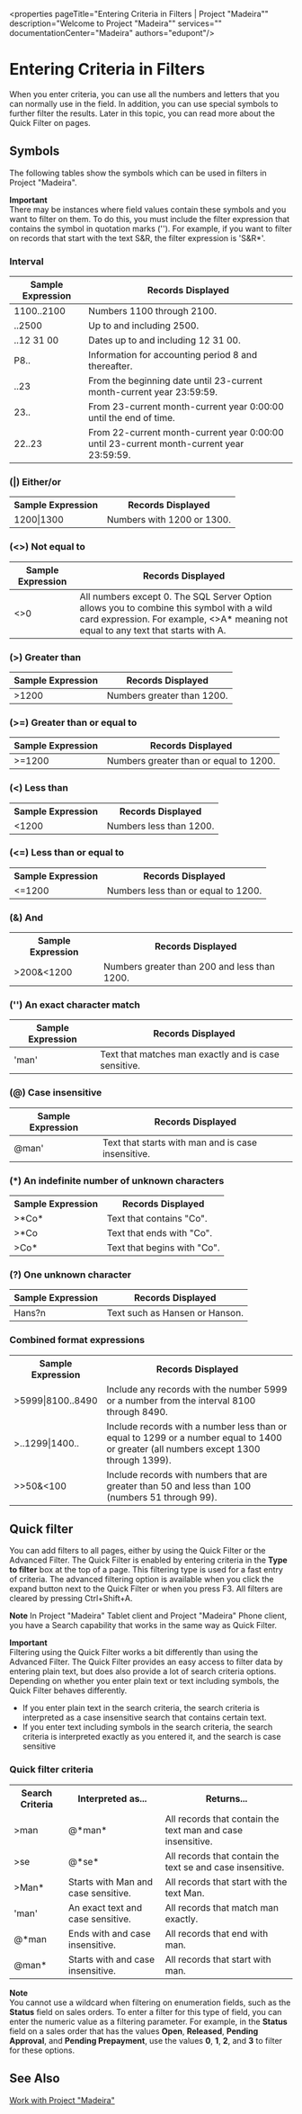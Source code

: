 <properties
	pageTitle="Entering Criteria in Filters | Project "Madeira""
        description="Welcome to Project "Madeira"" 
        services="" 
        documentationCenter="Madeira"
        authors="edupont"/>
    
# Entering Criteria in Filters
When you enter criteria, you can use all the numbers and letters that you can normally use in the field. In addition, you can use special symbols to further filter the results. Later in this topic, you can read more about the Quick Filter on pages.

## Symbols
The following tables show the symbols which can be used in filters in Project "Madeira".

**Important**  
There may be instances where field values contain these symbols and you want to filter on them. To do this, you must include the filter expression that contains the symbol in quotation marks (''). For example, if you want to filter on records that start with the text S&R, the filter expression is 'S&R*'.  

### Interval
|Sample Expression|Records Displayed|
|-----------------|-----------------|
|1100..2100 |Numbers 1100 through 2100.|
|..2500 |Up to and including 2500.|
|..12 31 00|Dates up to and including 12 31 00.|
|P8..|Information for accounting period 8 and thereafter.|
|..23|From the beginning date until 23-current month-current year 23:59:59.|
|23..|From 23-current month-current year 0:00:00 until the end of time.|
|22..23|From 22-current month-current year 0:00:00 until 23-current month-current year 23:59:59.|

<!-- html syntax because symbols conflict with MarkDown syntax -->
### (|) Either/or 
<TABLE>
  <TR>
    <TH>Sample Expression</TH>
    <TH>Records Displayed</TH>
  </TR>
  <TR>
    <TD>1200|1300</TD>
    <TD>Numbers with 1200 or 1300.</TD>
  </TR>
</TABLE>

### (<>) Not equal to
|Sample Expression|Records Displayed|
|-----------------|-----------------|
|<>0       |All numbers except 0. The SQL Server Option allows you to combine this symbol with a wild card expression. For example, <>A* meaning not equal to any text that starts with A.|

### (>) Greater than
|Sample Expression|Records Displayed|
|-----------------|-----------------|
|>1200|Numbers greater than 1200.|

### (>=) Greater than or equal to
|Sample Expression|Records Displayed|
|-----------------|-----------------|
|>=1200|Numbers greater than or equal to 1200.|

<!-- html syntax because symbols conflict with MarkDown syntax -->
### (<) Less than
<TABLE>
  <TR>
    <TH>Sample Expression</TH>
    <TH>Records Displayed</TH>
  </TR>
  <TR>
    <TD><1200</TD>
    <TD>Numbers less than 1200.</TD>
  </TR>
</TABLE>

### (<=) Less than or equal to
<TABLE>
  <TR>
    <TH>Sample Expression</TH>
    <TH>Records Displayed</TH>
  </TR>
  <TR>
    <TD><=1200</TD>
    <TD>Numbers less than or equal to 1200.</TD>
  </TR>
</TABLE>
 
### (&) And
<TABLE>
  <TR>
    <TH>Sample Expression</TH>
    <TH>Records Displayed</TH>
  </TR>
  <TR>
    <TD>>200&<1200</TD>
    <TD>Numbers greater than 200 and less than 1200.</TD>
  </TR>
</TABLE>

### ('') An exact character match
|Sample Expression|Records Displayed|
|-----------------|-----------------|
|'man'|Text that matches man exactly and is case sensitive.|

### (@) Case insensitive
|Sample Expression|Records Displayed|
|-----------------|-----------------|
|@man'|Text that starts with man and is case insensitive.|

<!-- html syntax because symbols conflict with MarkDown syntax -->
### (*) An indefinite number of unknown characters
<TABLE>
  <TR>
    <TH>Sample Expression</TH>
    <TH>Records Displayed</TH>
  </TR>
  <TR>
    <TD>>*Co*</TD>
    <TD>Text that contains "Co".</TD>
  </TR>
  <TR>
    <TD>>*Co</TD>
    <TD>Text that ends with "Co".</TD>
  </TR>
  <TR>
    <TD>>Co*</TD>
    <TD>Text that begins with "Co".</TD>
  </TR>
</TABLE>

### (?) One unknown character
|Sample Expression|Records Displayed|
|-----------------|-----------------|
|Hans?n|Text such as Hansen or Hanson.|

<!-- html syntax because symbols conflict with MarkDown syntax -->
### Combined format expressions
<TABLE>
  <TR>
    <TH>Sample Expression</TH>
    <TH>Records Displayed</TH>
  </TR>
  <TR>
    <TD>>5999|8100..8490</TD>
    <TD>Include any records with the number 5999 or a number from the interval 8100 through 8490.</TD>
  </TR>
  <TR>
    <TD>>..1299|1400..</TD>
    <TD>Include records with a number less than or equal to 1299 or a number equal to 1400 or greater (all numbers except 1300 through 1399).</TD>
  </TR>
  <TR>
    <TD>>>50&<100</TD>
    <TD>Include records with numbers that are greater than 50 and less than 100 (numbers 51 through 99).</TD>
  </TR>
</TABLE>
 
## Quick filter
You can add filters to all pages, either by using the Quick Filter or the Advanced Filter. The Quick Filter is enabled by entering criteria in the **Type to filter** box at the top of a page. This filtering type is used for a fast entry of criteria. The advanced filtering option is available when you click the expand button next to the Quick Filter or when you press F3. All filters are cleared by pressing Ctrl+Shift+A.

**Note** In Project "Madeira" Tablet client and Project "Madeira" Phone client, you have a Search capability that works in the same way as Quick Filter.

**Important**  
Filtering using the Quick Filter works a bit differently than using the Advanced Filter. The Quick Filter provides an easy access to filter data by entering plain text, but does also provide a lot of search criteria options. Depending on whether you enter plain text or text including symbols, the Quick Filter behaves differently.  
- If you enter plain text in the search criteria, the search criteria is interpreted as a case insensitive search that contains certain text.  
- If you enter text including symbols in the search criteria, the search criteria is interpreted exactly as you entered it, and the search is case sensitive

### Quick filter criteria
<!-- html syntax because symbols conflict with MarkDown syntax -->
<TABLE>
  <TR>
    <TH>Search Criteria</TH>
    <TH>Interpreted as...</TH>
    <TH>Returns...</TH>
  </TR>
  <TR>
    <TD>>man</TD>
    <TD>@*man*</TD>
    <TD>All records that contain the text man and case insensitive.</TD>
  </TR>
  <TR>
    <TD>>se</TD>
    <TD>@*se*</TD>
    <TD>All records that contain the text se and case insensitive.</TD>
  </TR>
  <TR>
    <TD>>Man*</TD>
    <TD>Starts with Man and case sensitive.</TD>
    <TD>All records that start with the text Man.</TD>
  </TR>
  <TR>
    <TD>'man'</TD>
    <TD>An exact text and case sensitive.</TD>
    <TD>All records that match man exactly.</TD>
  </TR>
  <TR>
    <TD>@*man</TD>
    <TD>Ends with and case insensitive.</TD>
    <TD>All records that end with man.</TD>
  </TR>
  <TR>
    <TD>@man*</TD>
    <TD>Starts with and case insensitive.</TD>
    <TD>All records that start with man.</TD>
  </TR>
</TABLE>

**Note**  
You cannot use a wildcard when filtering on enumeration fields, such as the **Status** field on sales orders. To enter a filter for this type of field, you can enter the numeric value as a filtering parameter. For example, in the **Status** field on a sales order that has the values **Open**, **Released**, **Pending Approval**, and **Pending Prepayment**, use the values **0**, **1**, **2**, and **3** to filter for these options.  

## See Also
[Work with Project "Madeira"](ui-work-product.md)
